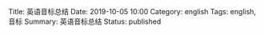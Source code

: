 Title: 英语音标总结
Date: 2019-10-05 10:00
Category: english
Tags: english, 音标
Summary: 英语音标总结
Status: published


